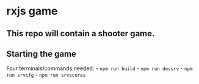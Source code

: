 # rxjs game
## This repo will contain a shooter game.

## Starting the game 

Four terminals/commands needed:
    - `npm run build` 
    - `npm run devsrv`
    - `npm run srvcfg` 
    - `npm run srvscores`